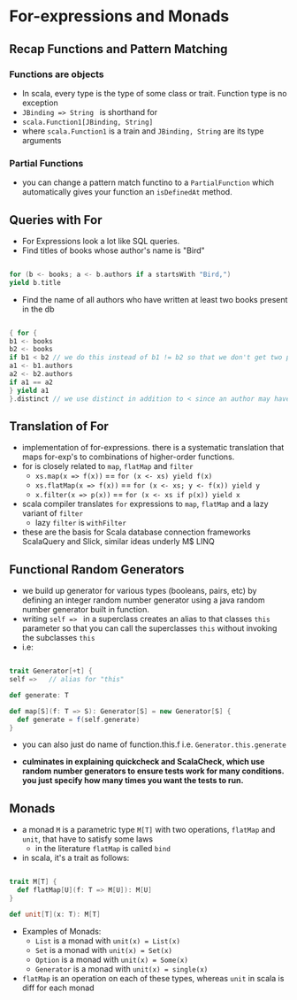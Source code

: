 # For-expressions and Monads

## Recap Functions and Pattern Matching

### Functions are objects

+ In scala, every type is the type of some class or trait. Function type is no exception
+ ```JBinding => String ```
is shorthand for
+ ```scala.Function1[JBinding, String]```
+ where ```scala.Function1``` is a train and ```JBinding, String``` are its type arguments

### Partial Functions

+ you can change a pattern match functino to a ```PartialFunction``` which automatically gives your function an ```isDefinedAt``` method. 

## Queries with For

+ For Expressions look a lot like SQL queries.
+ Find titles of books whose author's name is "Bird"

```scala

for (b <- books; a <- b.authors if a startsWith "Bird,")
yield b.title

```

+ Find the name of all authors who have written at least two books present in the db

```scala

{ for {
b1 <- books
b2 <- books
if b1 < b2 // we do this instead of b1 != b2 so that we don't get two pairs of each author
a1 <- b1.authors
a2 <- b2.authors
if a1 == a2
} yield a1 
}.distinct // we use distinct in addition to < since an author may have more than two books

```

## Translation of For

+ implementation of for-expressions. there is a systematic translation that maps for-exp's to combinations of higher-order functions.
+ for is closely related to  ```map```, ```flatMap``` and ```filter```
  + ```xs.map(x => f(x))``` == ```for (x <- xs) yield f(x)```
  + ```xs.flatMap(x => f(x))``` == ```for (x <- xs; y <- f(x)) yield y```
  + ```x.filter(x => p(x))``` == ```for (x <- xs if p(x)) yield x```
+ scala compiler translates ```for``` expressions to ```map```, ```flatMap``` and a lazy variant of ```filter```
  + lazy ```filter``` is ```withFilter```
+ these are the basis for Scala database connection frameworks ScalaQuery and Slick, similar ideas underly M$ LINQ

## Functional Random Generators

+ we build up generator for various types (booleans, pairs, etc) by defining an integer random number generator using a java random number generator built in function.
+ writing ```self => ``` in a superclass creates an alias to that classes ```this``` parameter so that you can call the superclasses ```this``` without invoking the subclasses ```this```
+ i.e:

```scala

trait Generator[+t] {
self =>   // alias for "this"

def generate: T

def map[S](f: T => S): Generator[S] = new Generator[S] {
  def generate = f(self.generate)
}

```

+ you can also just do name of function.this.f i.e. ```Generator.this.generate```

+ **culminates in explaining quickcheck and ScalaCheck, which use random number generators to ensure tests work for many conditions. you just specify how many times you want the tests to run.**


## Monads

+ a monad ```M``` is a parametric type ```M[T]``` with two operations, ```flatMap``` and ```unit```, that have to satisfy some laws
  + in the literature ```flatMap``` is called ```bind```
+ in scala, it's a trait as follows:

```scala

trait M[T] {
  def flatMap[U](f: T => M[U]): M[U]
}

def unit[T](x: T): M[T]

```

+ Examples of Monads:
  + ```List``` is a monad with ```unit(x) = List(x)```
  + ```Set``` is a monad with ```unit(x) = Set(x)```
  + ```Option``` is a monad with ```unit(x) = Some(x)```
  + ```Generator``` is a monad with ```unit(x) = single(x)```
+ ```flatMap``` is an operation on each of these types, whereas ```unit``` in scala is diff for each monad
